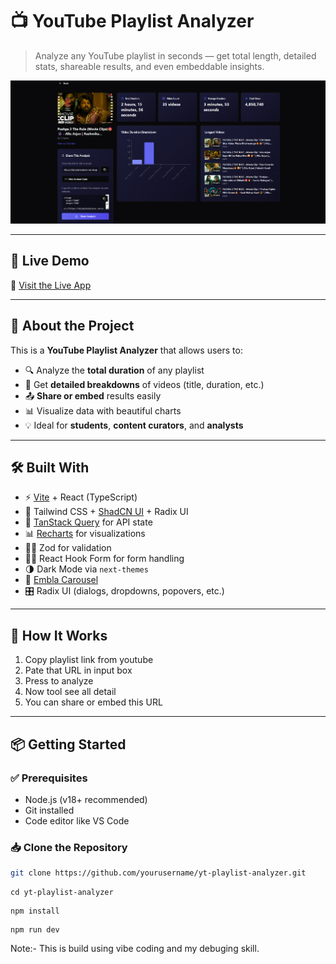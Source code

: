# 📺 YouTube Playlist Analyzer

> Analyze any YouTube playlist in seconds — get total length, detailed stats, shareable results, and even embeddable insights.

![App Preview](./public/image.png) <!-- Replace with actual link -->

---

## 🚀 Live Demo

🔗 [Visit the Live App](https://ytplaylistanlyser.vercel.app)

---

## 🧠 About the Project

This is a **YouTube Playlist Analyzer** that allows users to:

- 🔍 Analyze the **total duration** of any playlist  
- 📄 Get **detailed breakdowns** of videos (title, duration, etc.)  
- 📤 **Share or embed** results easily  
- 📊 Visualize data with beautiful charts  
- 💡 Ideal for **students**, **content curators**, and **analysts**  

---

## 🛠️ Built With

- ⚡️ [Vite](https://vitejs.dev/) + React (TypeScript)  
- 🎨 Tailwind CSS + [ShadCN UI](https://ui.shadcn.dev/) + Radix UI  
- 🔄 [TanStack Query](https://tanstack.com/query/latest) for API state  
- 📊 [Recharts](https://recharts.org/en-US/) for visualizations  
- 🧙‍♂️ Zod for validation  
- 🧑‍🎓 React Hook Form for form handling  
- 🌗 Dark Mode via `next-themes`  
- 📁 [Embla Carousel](https://www.embla-carousel.com/)  
- 🎛️ Radix UI (dialogs, dropdowns, popovers, etc.)

---

## 📸 How It Works
1. Copy playlist link from youtube
2. Pate that URL in input box
3. Press to analyze
4. Now tool see all detail
5. You can share or embed this URL 


---

## 📦 Getting Started

### ✅ Prerequisites

- Node.js (v18+ recommended)  
- Git installed  
- Code editor like VS Code

### 📥 Clone the Repository

```bash
git clone https://github.com/yourusername/yt-playlist-analyzer.git
```
```
cd yt-playlist-analyzer
```
```
npm install
```
```
npm run dev
```

Note:- This is build using vibe coding and my debuging skill.